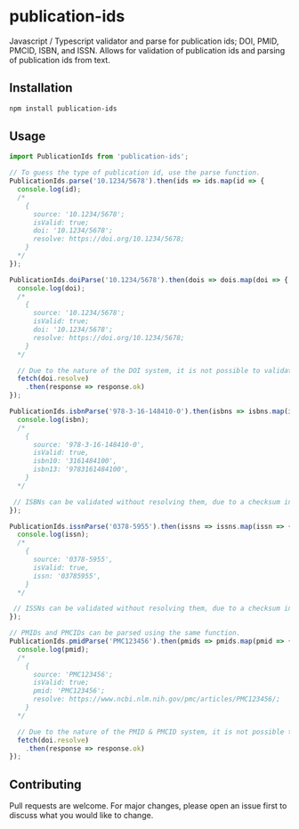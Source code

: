 # publication-ids
Javascript / Typescript validator and parse for publication ids; DOI, PMID, PMCID, ISBN, and ISSN.
Allows for validation of publication ids and parsing of publication ids from text.

## Installation
```bash
npm install publication-ids
```

## Usage
```ts
import PublicationIds from 'publication-ids';

// To guess the type of publication id, use the parse function.
PublicationIds.parse('10.1234/5678').then(ids => ids.map(id => {
  console.log(id);
  /*
    {
      source: '10.1234/5678';
      isValid: true;
      doi: '10.1234/5678';
      resolve: https://doi.org/10.1234/5678;
    }
  */
});

PublicationIds.doiParse('10.1234/5678').then(dois => dois.map(doi => {
  console.log(doi);
  /*
    {
      source: '10.1234/5678';
      isValid: true;
      doi: '10.1234/5678';
      resolve: https://doi.org/10.1234/5678;
    }
  */

  // Due to the nature of the DOI system, it is not possible to validate a DOI without resolving it.
  fetch(doi.resolve)
    .then(response => response.ok)
});

PublicationIds.isbnParse('978-3-16-148410-0').then(isbns => isbns.map(isbn => {
  console.log(isbn);
  /*
    {
      source: '978-3-16-148410-0',
      isValid: true,
      isbn10: '3161484100',
      isbn13: '9783161484100',
    }
  */

 // ISBNs can be validated without resolving them, due to a checksum in the ISBN.
});

PublicationIds.issnParse('0378-5955').then(issns => issns.map(issn => {
  console.log(issn);
  /*
    {
      source: '0378-5955',
      isValid: true,
      issn: '03785955',
    }
  */

 // ISSNs can be validated without resolving them, due to a checksum in the ISBN.
});

// PMIDs and PMCIDs can be parsed using the same function.
PublicationIds.pmidParse('PMC123456').then(pmids => pmids.map(pmid => {
  console.log(pmid);
  /*
    {
      source: 'PMC123456';
      isValid: true;
      pmid: 'PMC123456';
      resolve: https://www.ncbi.nlm.nih.gov/pmc/articles/PMC123456/;
    }
  */

  // Due to the nature of the PMID & PMCID system, it is not possible to validate a DOI without resolving it.
  fetch(doi.resolve)
    .then(response => response.ok)
});
```

## Contributing
Pull requests are welcome. For major changes, please open an issue first to discuss what you would like to change.
